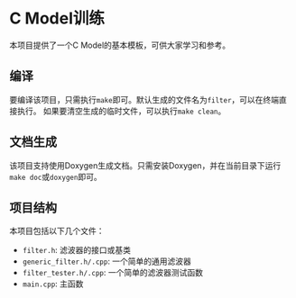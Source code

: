 # C Model训练

本项目提供了一个C Model的基本模板，可供大家学习和参考。

## 编译

要编译该项目，只需执行`make`即可。默认生成的文件名为`filter`，可以在终端直接执行。
如果要清空生成的临时文件，可以执行`make clean`。

## 文档生成

该项目支持使用Doxygen生成文档。只需安装Doxygen，并在当前目录下运行`make doc`或`doxygen`即可。

## 项目结构

本项目包括以下几个文件：

* `filter.h`: 滤波器的接口或基类
* `generic_filter.h/.cpp`: 一个简单的通用滤波器
* `filter_tester.h/.cpp`: 一个简单的滤波器测试函数
* `main.cpp`: 主函数
